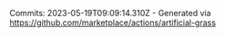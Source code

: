 Commits: 2023-05-19T09:09:14.310Z - Generated via https://github.com/marketplace/actions/artificial-grass
<br>

